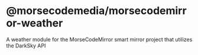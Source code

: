 # @morsecodemedia/morsecodemirror-weather
A weather module for the MorseCodeMirror smart mirror project that utilizes the DarkSky API
